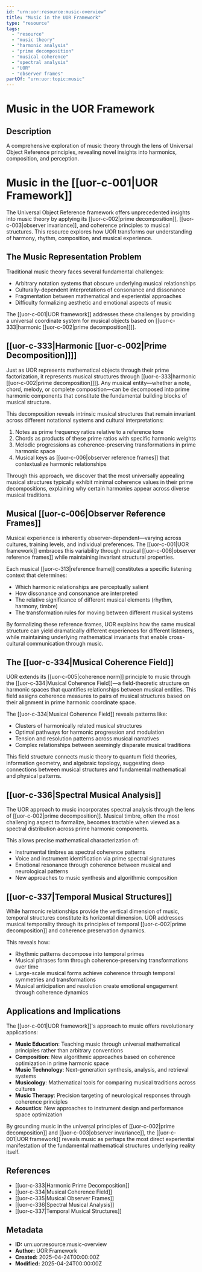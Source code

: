 ```yaml
---
id: "urn:uor:resource:music-overview"
title: "Music in the UOR Framework"
type: "resource"
tags:
  - "resource"
  - "music theory"
  - "harmonic analysis"
  - "prime decomposition"
  - "musical coherence"
  - "spectral analysis"
  - "UOR"
  - "observer frames"
partOf: "urn:uor:topic:music"
---
```


# Music in the UOR Framework

## Description

A comprehensive exploration of music theory through the lens of Universal Object Reference principles, revealing novel insights into harmonics, composition, and perception.

# Music in the [[uor-c-001|UOR Framework]]

The Universal Object Reference framework offers unprecedented insights into music theory by applying its [[uor-c-002|prime decomposition]], [[uor-c-003|observer invariance]], and coherence principles to musical structures. This resource explores how UOR transforms our understanding of harmony, rhythm, composition, and musical experience.

## The Music Representation Problem

Traditional music theory faces several fundamental challenges:

- Arbitrary notation systems that obscure underlying musical relationships
- Culturally-dependent interpretations of consonance and dissonance
- Fragmentation between mathematical and experiential approaches
- Difficulty formalizing aesthetic and emotional aspects of music

The [[uor-c-001|UOR framework]] addresses these challenges by providing a universal coordinate system for musical objects based on [[uor-c-333|harmonic [[uor-c-002|prime decomposition]]]].

## [[uor-c-333|Harmonic [[uor-c-002|Prime Decomposition]]]]

Just as UOR represents mathematical objects through their prime factorization, it represents musical structures through [[uor-c-333|harmonic [[uor-c-002|prime decomposition]]]]. Any musical entity—whether a note, chord, melody, or complete composition—can be decomposed into prime harmonic components that constitute the fundamental building blocks of musical structure.

This decomposition reveals intrinsic musical structures that remain invariant across different notational systems and cultural interpretations:

1. Notes as prime frequency ratios relative to a reference tone
2. Chords as products of these prime ratios with specific harmonic weights
3. Melodic progressions as coherence-preserving transformations in prime harmonic space
4. Musical keys as [[uor-c-006|observer reference frames]] that contextualize harmonic relationships

Through this approach, we discover that the most universally appealing musical structures typically exhibit minimal coherence values in their prime decompositions, explaining why certain harmonies appear across diverse musical traditions.

## Musical [[uor-c-006|Observer Reference Frames]]

Musical experience is inherently observer-dependent—varying across cultures, training levels, and individual preferences. The [[uor-c-001|UOR framework]] embraces this variability through musical [[uor-c-006|observer reference frames]] while maintaining invariant structural properties.

Each musical [[uor-c-313|reference frame]] constitutes a specific listening context that determines:

- Which harmonic relationships are perceptually salient
- How dissonance and consonance are interpreted
- The relative significance of different musical elements (rhythm, harmony, timbre)
- The transformation rules for moving between different musical systems

By formalizing these reference frames, UOR explains how the same musical structure can yield dramatically different experiences for different listeners, while maintaining underlying mathematical invariants that enable cross-cultural communication through music.

## The [[uor-c-334|Musical Coherence Field]]

UOR extends its [[uor-c-005|coherence norm]] principle to music through the [[uor-c-334|Musical Coherence Field]]—a field-theoretic structure on harmonic spaces that quantifies relationships between musical entities. This field assigns coherence measures to pairs of musical structures based on their alignment in prime harmonic coordinate space.

The [[uor-c-334|Musical Coherence Field]] reveals patterns like:

- Clusters of harmonically related musical structures
- Optimal pathways for harmonic progression and modulation
- Tension and resolution patterns across musical narratives
- Complex relationships between seemingly disparate musical traditions

This field structure connects music theory to quantum field theories, information geometry, and algebraic topology, suggesting deep connections between musical structures and fundamental mathematical and physical patterns.

## [[uor-c-336|Spectral Musical Analysis]]

The UOR approach to music incorporates spectral analysis through the lens of [[uor-c-002|prime decomposition]]. Musical timbre, often the most challenging aspect to formalize, becomes tractable when viewed as a spectral distribution across prime harmonic components.

This allows precise mathematical characterization of:

- Instrumental timbres as spectral coherence patterns
- Voice and instrument identification via prime spectral signatures
- Emotional resonance through coherence between musical and neurological patterns
- New approaches to music synthesis and algorithmic composition

## [[uor-c-337|Temporal Musical Structures]]

While harmonic relationships provide the vertical dimension of music, temporal structures constitute its horizontal dimension. UOR addresses musical temporality through its principles of temporal [[uor-c-002|prime decomposition]] and coherence preservation dynamics.

This reveals how:

- Rhythmic patterns decompose into temporal primes
- Musical phrases form through coherence-preserving transformations over time
- Large-scale musical forms achieve coherence through temporal symmetries and transformations
- Musical anticipation and resolution create emotional engagement through coherence dynamics

## Applications and Implications

The [[uor-c-001|UOR framework]]'s approach to music offers revolutionary applications:

- **Music Education**: Teaching music through universal mathematical principles rather than arbitrary conventions
- **Composition**: New algorithmic approaches based on coherence optimization in prime harmonic space
- **Music Technology**: Next-generation synthesis, analysis, and retrieval systems
- **Musicology**: Mathematical tools for comparing musical traditions across cultures
- **Music Therapy**: Precision targeting of neurological responses through coherence principles
- **Acoustics**: New approaches to instrument design and performance space optimization

By grounding music in the universal principles of [[uor-c-002|prime decomposition]] and [[uor-c-003|observer invariance]], the [[uor-c-001|UOR framework]] reveals music as perhaps the most direct experiential manifestation of the fundamental mathematical structures underlying reality itself.

## References

- [[uor-c-333|Harmonic Prime Decomposition]]
- [[uor-c-334|Musical Coherence Field]]
- [[uor-c-335|Musical Observer Frames]]
- [[uor-c-336|Spectral Musical Analysis]]
- [[uor-c-337|Temporal Musical Structures]]

## Metadata

- **ID:** urn:uor:resource:music-overview
- **Author:** UOR Framework
- **Created:** 2025-04-24T00:00:00Z
- **Modified:** 2025-04-24T00:00:00Z
